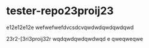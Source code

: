 # tester-repo23proij23
e12e12e12e
wefwefwefdvcsdcvqwdwdqwdqwdqwd

23r2-[3ri3proij32r
wqdqwdqwdqwdwqd
e
qweqweqwe
